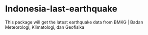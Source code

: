 # Indonesia-last-earthquake
This package will get the latest earthquake data from BMKG | Badan Meteorologi, Klimatologi, dan Geofisika
